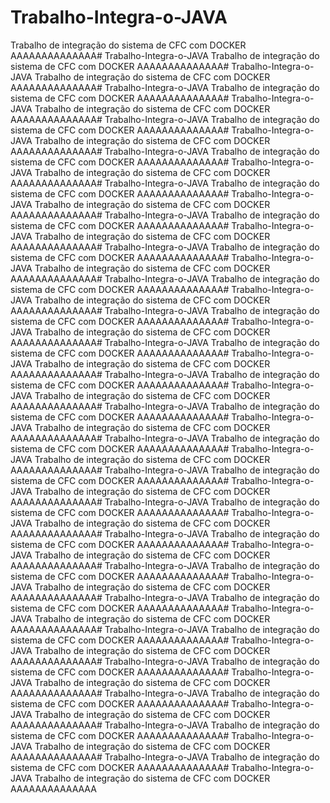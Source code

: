 # Trabalho-Integra-o-JAVA
Trabalho de integração do sistema de CFC com DOCKER
AAAAAAAAAAAAAA# Trabalho-Integra-o-JAVA
Trabalho de integração do sistema de CFC com DOCKER
AAAAAAAAAAAAAA# Trabalho-Integra-o-JAVA
Trabalho de integração do sistema de CFC com DOCKER
AAAAAAAAAAAAAA# Trabalho-Integra-o-JAVA
Trabalho de integração do sistema de CFC com DOCKER
AAAAAAAAAAAAAA# Trabalho-Integra-o-JAVA
Trabalho de integração do sistema de CFC com DOCKER
AAAAAAAAAAAAAA# Trabalho-Integra-o-JAVA
Trabalho de integração do sistema de CFC com DOCKER
AAAAAAAAAAAAAA# Trabalho-Integra-o-JAVA
Trabalho de integração do sistema de CFC com DOCKER
AAAAAAAAAAAAAA# Trabalho-Integra-o-JAVA
Trabalho de integração do sistema de CFC com DOCKER
AAAAAAAAAAAAAA# Trabalho-Integra-o-JAVA
Trabalho de integração do sistema de CFC com DOCKER
AAAAAAAAAAAAAA# Trabalho-Integra-o-JAVA
Trabalho de integração do sistema de CFC com DOCKER
AAAAAAAAAAAAAA# Trabalho-Integra-o-JAVA
Trabalho de integração do sistema de CFC com DOCKER
AAAAAAAAAAAAAA# Trabalho-Integra-o-JAVA
Trabalho de integração do sistema de CFC com DOCKER
AAAAAAAAAAAAAA# Trabalho-Integra-o-JAVA
Trabalho de integração do sistema de CFC com DOCKER
AAAAAAAAAAAAAA# Trabalho-Integra-o-JAVA
Trabalho de integração do sistema de CFC com DOCKER
AAAAAAAAAAAAAA# Trabalho-Integra-o-JAVA
Trabalho de integração do sistema de CFC com DOCKER
AAAAAAAAAAAAAA# Trabalho-Integra-o-JAVA
Trabalho de integração do sistema de CFC com DOCKER
AAAAAAAAAAAAAA# Trabalho-Integra-o-JAVA
Trabalho de integração do sistema de CFC com DOCKER
AAAAAAAAAAAAAA# Trabalho-Integra-o-JAVA
Trabalho de integração do sistema de CFC com DOCKER
AAAAAAAAAAAAAA# Trabalho-Integra-o-JAVA
Trabalho de integração do sistema de CFC com DOCKER
AAAAAAAAAAAAAA# Trabalho-Integra-o-JAVA
Trabalho de integração do sistema de CFC com DOCKER
AAAAAAAAAAAAAA# Trabalho-Integra-o-JAVA
Trabalho de integração do sistema de CFC com DOCKER
AAAAAAAAAAAAAA# Trabalho-Integra-o-JAVA
Trabalho de integração do sistema de CFC com DOCKER
AAAAAAAAAAAAAA# Trabalho-Integra-o-JAVA
Trabalho de integração do sistema de CFC com DOCKER
AAAAAAAAAAAAAA# Trabalho-Integra-o-JAVA
Trabalho de integração do sistema de CFC com DOCKER
AAAAAAAAAAAAAA# Trabalho-Integra-o-JAVA
Trabalho de integração do sistema de CFC com DOCKER
AAAAAAAAAAAAAA# Trabalho-Integra-o-JAVA
Trabalho de integração do sistema de CFC com DOCKER
AAAAAAAAAAAAAA# Trabalho-Integra-o-JAVA
Trabalho de integração do sistema de CFC com DOCKER
AAAAAAAAAAAAAA# Trabalho-Integra-o-JAVA
Trabalho de integração do sistema de CFC com DOCKER
AAAAAAAAAAAAAA# Trabalho-Integra-o-JAVA
Trabalho de integração do sistema de CFC com DOCKER
AAAAAAAAAAAAAA# Trabalho-Integra-o-JAVA
Trabalho de integração do sistema de CFC com DOCKER
AAAAAAAAAAAAAA# Trabalho-Integra-o-JAVA
Trabalho de integração do sistema de CFC com DOCKER
AAAAAAAAAAAAAA# Trabalho-Integra-o-JAVA
Trabalho de integração do sistema de CFC com DOCKER
AAAAAAAAAAAAAA# Trabalho-Integra-o-JAVA
Trabalho de integração do sistema de CFC com DOCKER
AAAAAAAAAAAAAA# Trabalho-Integra-o-JAVA
Trabalho de integração do sistema de CFC com DOCKER
AAAAAAAAAAAAAA# Trabalho-Integra-o-JAVA
Trabalho de integração do sistema de CFC com DOCKER
AAAAAAAAAAAAAA# Trabalho-Integra-o-JAVA
Trabalho de integração do sistema de CFC com DOCKER
AAAAAAAAAAAAAA# Trabalho-Integra-o-JAVA
Trabalho de integração do sistema de CFC com DOCKER
AAAAAAAAAAAAAA# Trabalho-Integra-o-JAVA
Trabalho de integração do sistema de CFC com DOCKER
AAAAAAAAAAAAAA# Trabalho-Integra-o-JAVA
Trabalho de integração do sistema de CFC com DOCKER
AAAAAAAAAAAAAA# Trabalho-Integra-o-JAVA
Trabalho de integração do sistema de CFC com DOCKER
AAAAAAAAAAAAAA# Trabalho-Integra-o-JAVA
Trabalho de integração do sistema de CFC com DOCKER
AAAAAAAAAAAAAA# Trabalho-Integra-o-JAVA
Trabalho de integração do sistema de CFC com DOCKER
AAAAAAAAAAAAAA# Trabalho-Integra-o-JAVA
Trabalho de integração do sistema de CFC com DOCKER
AAAAAAAAAAAAAA# Trabalho-Integra-o-JAVA
Trabalho de integração do sistema de CFC com DOCKER
AAAAAAAAAAAAAA# Trabalho-Integra-o-JAVA
Trabalho de integração do sistema de CFC com DOCKER
AAAAAAAAAAAAAA# Trabalho-Integra-o-JAVA
Trabalho de integração do sistema de CFC com DOCKER
AAAAAAAAAAAAAA# Trabalho-Integra-o-JAVA
Trabalho de integração do sistema de CFC com DOCKER
AAAAAAAAAAAAAA
